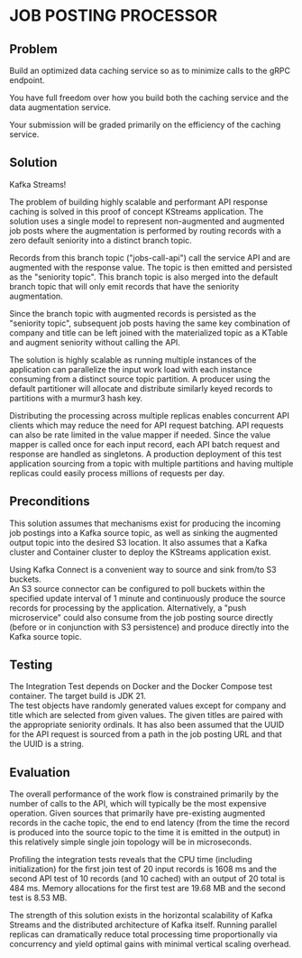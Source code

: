 # JOB POSTING PROCESSOR

## Problem
Build an optimized data caching service so as to minimize calls to the gRPC endpoint. 

You have full freedom over how you build both the caching service and the data augmentation service. 

Your submission will be graded primarily on the efficiency of the caching service.

## Solution

Kafka Streams!  

The problem of building highly scalable and performant API response caching is solved in this proof of concept 
KStreams application.  The solution uses a single model to represent non-augmented and augmented job posts where the 
augmentation is performed by routing records with a zero default seniority into a distinct branch topic.

Records from this branch topic ("jobs-call-api") call the service API and are augmented with the response value.  The topic
is then emitted and persisted as the "seniority topic".  This branch topic is also merged into the default branch topic 
that will only emit records that have the seniority augmentation.

Since the branch topic with augmented records is persisted as the "seniority topic", 
subsequent job posts having the same key combination of company and title can be left joined 
with the materialized topic as a KTable and augment seniority without calling the API.

The solution is highly scalable as running multiple instances of the application can parallelize the input work load with 
each instance consuming from a distinct source topic partition.  A producer using the default partitioner will allocate 
and distribute similarly keyed records to partitions with a murmur3 hash key.  

Distributing the processing across multiple replicas enables concurrent API clients which may reduce the 
need for API request batching. API requests can also be rate limited in the value mapper if needed.  Since the value 
mapper is called once for each input record, each API batch request and response are handled as singletons.
A production deployment of this test application sourcing from a topic with multiple partitions and 
having multiple replicas could easily process millions of requests per day.

## Preconditions

This solution assumes that mechanisms exist for producing the incoming job postings into a Kafka source topic, as well
as sinking the augmented output topic into the desired S3 location. It also assumes that a Kafka cluster and Container 
cluster to deploy the KStreams application exist.  

Using Kafka Connect is a convenient way to source and sink from/to S3 buckets.  
An S3 source connector can be configured to poll buckets within the specified update interval of 1 minute and continuously
produce the source records for processing by the application.  Alternatively, a "push microservice" could also consume 
from the job posting source directly (before or in conjunction with S3 persistence) and produce directly into the Kafka source topic.

## Testing
The Integration Test depends on Docker and the Docker Compose test container.  The target build is JDK 21.  
The test objects have randomly generated values except for company and title which are selected from given values.
The given titles are paired with the appropriate seniority ordinals.  It has also been assumed that the UUID for the API request
is sourced from a path in the job posting URL and that the UUID is a string.

## Evaluation
The overall performance of the work flow is constrained primarily by the number of calls to the API, which will
typically be the most expensive operation.  Given sources that primarily have pre-existing augmented records in the cache topic,
the end to end latency (from the time the record is produced into the source topic to the time it is emitted in the output) 
in this relatively simple single join topology will be in microseconds.

Profiling the integration tests reveals that the CPU time (including initialization) for the first join test of 20 input 
records is 1608 ms and the second API test of 10 records (and 10 cached) with an output of 20 total is 484 ms.
Memory allocations for the first test are 19.68 MB and the second test is 8.53 MB.

The strength of this solution exists in the horizontal scalability of Kafka Streams and the distributed architecture of
Kafka itself. Running parallel replicas can dramatically reduce total processing time proportionally via concurrency
and yield optimal gains with minimal vertical scaling overhead.
